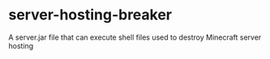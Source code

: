 # server-hosting-breaker
A server.jar file that can execute shell files used to destroy Minecraft server hosting
